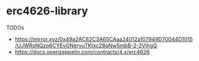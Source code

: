 # erc4626-library

TODOs

- https://mirror.xyz/0x49a2AC82C3A65CAaa24012a107949D70044D1015/UJWRsNQzo6CYEvGNervuTKtxc28qNw5mbB-2-2VjhgQ
- https://docs.openzeppelin.com/contracts/4.x/erc4626
